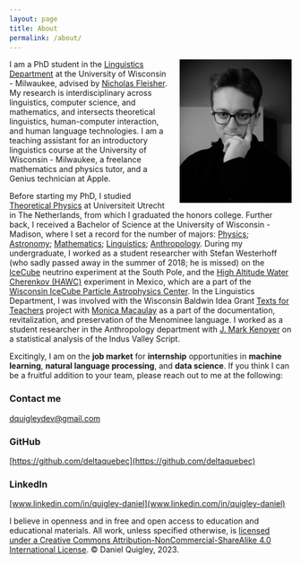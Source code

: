 ```yaml
---
layout: page
title: About
permalink: /about/
---
```


<img src="/images/quigley_daniel_headshot.jpg" alt="Profile Picture" style="float: right; margin-left: 20px; width: 200px;">


I am a PhD student in the [Linguistics Department](https://uwm.edu/linguistics/) at the University of Wisconsin - Milwaukee, advised by [Nicholas Fleisher](https://uwm.edu/linguistics/people/fleisher-nicholas/). My research is interdisciplinary across linguistics, computer science, and mathematics, and intersects theoretical linguistics, human-computer interaction, and human language technologies. I am a teaching assistant for an introductory linguistics course at the University of Wisconsin - Milwaukee, a freelance mathematics and physics tutor, and a Genius technician at Apple.

Before starting my PhD, I studied [Theoretical Physics](https://www.uu.nl/en/research/institute-for-theoretical-physics) at Universiteit Utrecht in The Netherlands, from which I graduated the honors college. Further back, I received a Bachelor of Science at the University of Wisconsin - Madison, where I set a record for the number of majors: [Physics](https://www.physics.wisc.edu/); [Astronomy](http://www.astro.wisc.edu/); [Mathematics](https://math.wisc.edu/); [Linguistics](https://langsci.wisc.edu/); [Anthropology](https://www.anthropology.wisc.edu/). During my undergraduate, I worked as a student researcher with Stefan Westerhoff (who sadly passed away in the summer of 2018; he is missed) on the [IceCube](https://icecube.wisc.edu/) neutrino experiment at the South Pole, and the [High Altitude Water Cherenkov (HAWC)](https://www.hawc-observatory.org/) experiment in Mexico, which are a part of the [Wisconsin IceCube Particle Astrophysics Center](https://wipac.wisc.edu/). In the Linguistics Department, I was involved with the Wisconsin Baldwin Idea Grant [Texts for Teachers](https://news.wisc.edu/partnership-to-save-menominee-language-offers-new-resources-for-language-teachers/) project with [Monica Macaulay](https://monicamacaulay.com/) as a part of the documentation, revitalization, and preservation of the Menominee language. I worked as a student researcher in the Anthropology department with [J. Mark Kenoyer](https://www.anthropology.wisc.edu/staff/kenoyer-j-mark/) on a statistical analysis of the Indus Valley Script.

Excitingly, I am on the **job market** for **internship** opportunities in **machine learning**, **natural language processing**, and **data science**. If you think I can be a fruitful addition to your team, please reach out to me at the following:

### Contact me

[dquigleydev@gmail.com](mailto:dquigleydev@gmail.com)

### GitHub 

[https://github.com/deltaquebec](https://github.com/deltaquebec)

### LinkedIn

[www.linkedin.com/in/quigley-daniel](www.linkedin.com/in/quigley-daniel)


I believe in openness and in free and open access to education and educational materials. All work, unless specified otherwise, is [licensed under a Creative Commons Attribution-NonCommercial-ShareAlike 4.0 International License](https://creativecommons.org/licenses/by-nc-sa/4.0/). © Daniel Quigley, 2023. 
